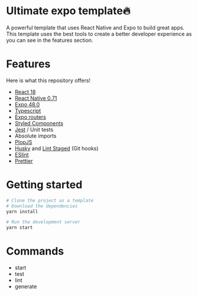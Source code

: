 # Ultimate expo template🔥

A powerful template that uses React Native and Expo to build great apps. This template uses the best tools to create a better developer experience as you can see in the features section.

# Features

Here is what this repository offers!

- [React 18](https://reactjs.org/blog/2022/03/29/react-v18.html)
- [React Native 0.71](https://reactnative.dev)
- [Expo 48.0](https://expo.dev)
- [Typescript](https://www.typescriptlang.org/)
- [Expo routers](https://expo.github.io/router/docs/)
- [Styled Components](https://styled-components.com)
- [Jest](https://jestjs.io) / Unit tests
- Absolute imports
- [PlopJS](https://plopjs.com)
- [Husky](https://typicode.github.io/husky/#/) and [Lint Staged](https://github.com/okonet/lint-staged) (Git hooks)
- [ESlint](https://eslint.org)
- [Prettier](https://prettier.io)

# Getting started

```bash
# Clone the project as a template
# Download the dependencies
yarn install

# Run the development server
yarn start
```

# Commands

- start
- test
- lint
- generate